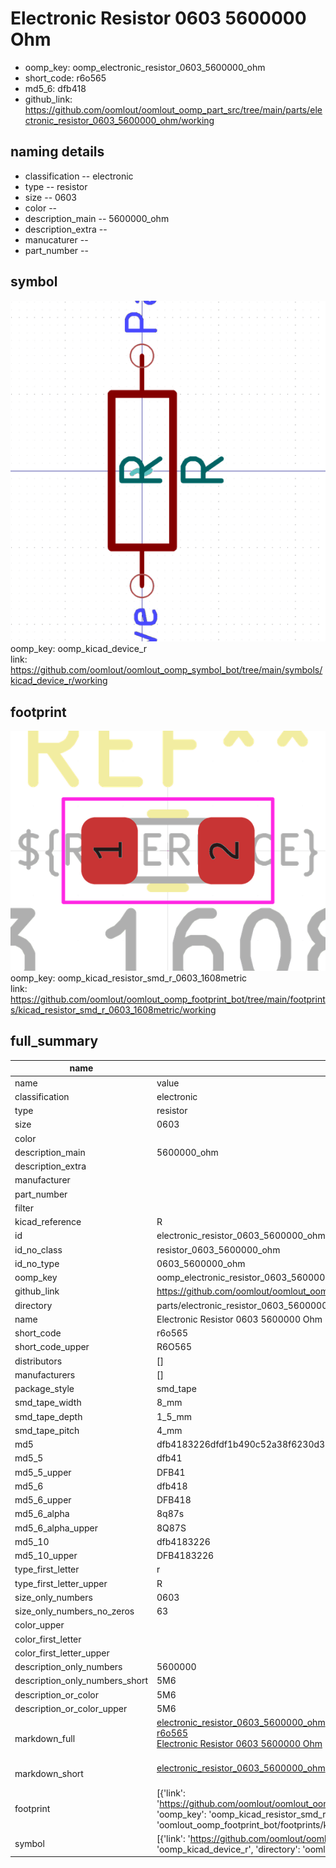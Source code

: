 # Electronic Resistor 0603 5600000 Ohm

  
* oomp_key: oomp_electronic_resistor_0603_5600000_ohm 
* short_code: r6o565
* md5_6: dfb418  
* github_link: https://github.com/oomlout/oomlout_oomp_part_src/tree/main/parts/electronic_resistor_0603_5600000_ohm/working  
## naming details
* classification -- electronic
* type -- resistor
* size -- 0603
* color -- 
* description_main -- 5600000_ohm
* description_extra -- 
* manucaturer -- 
* part_number -- 



## symbol

![](symbol/0/working/working_600.png)  
oomp_key: oomp_kicad_device_r  
link: https://github.com/oomlout/oomlout_oomp_symbol_bot/tree/main/symbols/kicad_device_r/working  

## footprint

![](footprint/0/working/working_600.png)  
oomp_key: oomp_kicad_resistor_smd_r_0603_1608metric  
link: https://github.com/oomlout/oomlout_oomp_footprint_bot/tree/main/footprints/kicad_resistor_smd_r_0603_1608metric/working  

## full_summary
| name | value | 
| --- | --- | 
| name | value | 
| classification | electronic | 
| type | resistor | 
| size | 0603 | 
| color |  | 
| description_main | 5600000_ohm | 
| description_extra |  | 
| manufacturer |  | 
| part_number |  | 
| filter |  | 
| kicad_reference | R | 
| id | electronic_resistor_0603_5600000_ohm | 
| id_no_class | resistor_0603_5600000_ohm | 
| id_no_type | 0603_5600000_ohm | 
| oomp_key | oomp_electronic_resistor_0603_5600000_ohm | 
| github_link | https://github.com/oomlout/oomlout_oomp_part_src/tree/main/parts/electronic_resistor_0603_5600000_ohm/working | 
| directory | parts/electronic_resistor_0603_5600000_ohm | 
| name | Electronic Resistor 0603 5600000 Ohm | 
| short_code | r6o565 | 
| short_code_upper | R6O565 | 
| distributors | [] | 
| manufacturers | [] | 
| package_style | smd_tape | 
| smd_tape_width | 8_mm | 
| smd_tape_depth | 1_5_mm | 
| smd_tape_pitch | 4_mm | 
| md5 | dfb4183226dfdf1b490c52a38f6230d3 | 
| md5_5 | dfb41 | 
| md5_5_upper | DFB41 | 
| md5_6 | dfb418 | 
| md5_6_upper | DFB418 | 
| md5_6_alpha | 8q87s | 
| md5_6_alpha_upper | 8Q87S | 
| md5_10 | dfb4183226 | 
| md5_10_upper | DFB4183226 | 
| type_first_letter | r | 
| type_first_letter_upper | R | 
| size_only_numbers | 0603 | 
| size_only_numbers_no_zeros | 63 | 
| color_upper |  | 
| color_first_letter |  | 
| color_first_letter_upper |  | 
| description_only_numbers | 5600000 | 
| description_only_numbers_short | 5M6 | 
| description_or_color | 5M6 | 
| description_or_color_upper | 5M6 | 
| markdown_full | [electronic_resistor_0603_5600000_ohm](https://github.com/oomlout/oomlout_oomp_part_src/tree/main/parts/electronic_resistor_0603_5600000_ohm/working)<br>[r6o565](https://github.com/oomlout/oomlout_oomp_part_src/tree/main/parts/electronic_resistor_0603_5600000_ohm/working)<br>[Electronic Resistor 0603 5600000 Ohm](https://github.com/oomlout/oomlout_oomp_part_src/tree/main/parts/electronic_resistor_0603_5600000_ohm/working)<br><br> | 
| markdown_short | [electronic_resistor_0603_5600000_ohm](https://github.com/oomlout/oomlout_oomp_part_src/tree/main/parts/electronic_resistor_0603_5600000_ohm/working)<br><br> | 
| footprint | [{'link': 'https://github.com/oomlout/oomlout_oomp_footprint_bot/tree/main/foootprntss/kicad_resistor_smd_r_0603_1608metric', 'oomp_key': 'oomp_kicad_resistor_smd_r_0603_1608metric', 'directory': 'oomlout_oomp_footprint_bot/footprints/kicad_resistor_smd_r_0603_1608metric//working/working.kicad_mod'}] | 
| symbol | [{'link': 'https://github.com/oomlout/oomlout_oomp_symbol_bot/tree/main/symbols/kicad_device_r', 'oomp_key': 'oomp_kicad_device_r', 'directory': 'oomlout_oomp_symbol_bot/symbols/kicad_device_r//working/working.kicad_sym'}] | 
